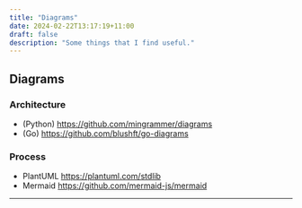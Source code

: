 ```yaml
---
title: "Diagrams"
date: 2024-02-22T13:17:19+11:00
draft: false
description: "Some things that I find useful."
---
```


## Diagrams
### Architecture
* (Python) https://github.com/mingrammer/diagrams
* (Go) https://github.com/blushft/go-diagrams

### Process
* PlantUML https://plantuml.com/stdlib
* Mermaid https://github.com/mermaid-js/mermaid

---


